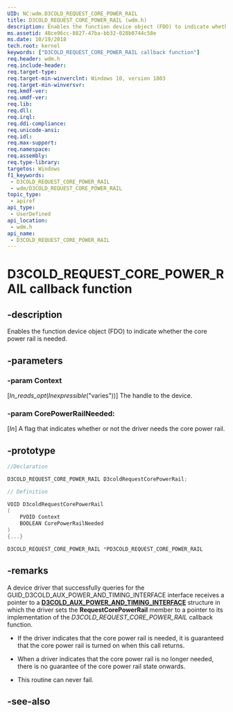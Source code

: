 ```yaml
---
UID: NC:wdm.D3COLD_REQUEST_CORE_POWER_RAIL
title: D3COLD_REQUEST_CORE_POWER_RAIL (wdm.h)
description: Enables the function device object (FDO) to indicate whether the core power rail is needed.
ms.assetid: 48ce96cc-8827-47ba-bb32-028b0744c58e
ms.date: 10/19/2018
tech.root: kernel
keywords: ["D3COLD_REQUEST_CORE_POWER_RAIL callback function"]
req.header: wdm.h
req.include-header: 
req.target-type: 
req.target-min-winverclnt: Windows 10, version 1803
req.target-min-winversvr: 
req.kmdf-ver: 
req.umdf-ver: 
req.lib: 
req.dll: 
req.irql: 
req.ddi-compliance: 
req.unicode-ansi: 
req.idl: 
req.max-support: 
req.namespace: 
req.assembly: 
req.type-library: 
targetos: Windows
f1_keywords:
 - D3COLD_REQUEST_CORE_POWER_RAIL
 - wdm/D3COLD_REQUEST_CORE_POWER_RAIL
topic_type:
 - apiref
api_type:
 - UserDefined
api_location:
 - wdm.h
api_name:
 - D3COLD_REQUEST_CORE_POWER_RAIL
---
```


# D3COLD_REQUEST_CORE_POWER_RAIL callback function


## -description

Enables the function device object (FDO) to indicate whether the core power rail is needed.

## -parameters

### -param Context

[_In_reads_opt_(_Inexpressible_("varies"))] The handle to the device.

### -param CorePowerRailNeeded: 

[_In_] A flag that indicates whether or not the driver needs the core power rail.

## -prototype

```cpp
//Declaration

D3COLD_REQUEST_CORE_POWER_RAIL D3coldRequestCorePowerRail; 

// Definition

VOID D3coldRequestCorePowerRail 
(
	PVOID Context
	BOOLEAN CorePowerRailNeeded
)
{...}

D3COLD_REQUEST_CORE_POWER_RAIL *PD3COLD_REQUEST_CORE_POWER_RAIL


```

## -remarks

A device driver that successfully queries for the GUID_D3COLD_AUX_POWER_AND_TIMING_INTERFACE interface receives a pointer to a [**D3COLD_AUX_POWER_AND_TIMING_INTERFACE**](ns-wdm-_d3cold_aux_power_and_timing_interface.md) structure in which the driver sets the **RequestCorePowerRail** member to a pointer to its implementation of the _D3COLD_REQUEST_CORE_POWER_RAIL_ callback function.

  - If the driver indicates that the core power rail is needed, it is
    guaranteed that the core power rail is turned on when this call returns.

  - When a driver indicates that the core power rail is no longer needed,
    there is no guarantee of the core power rail state onwards.

  - This routine can never fail.

## -see-also

